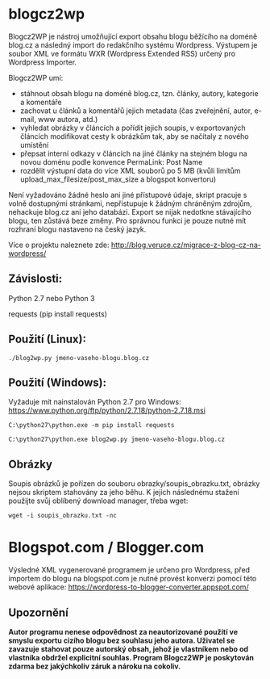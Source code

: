 # blogcz2wp

Blogcz2WP je nástroj umožňující export obsahu blogu běžícího na doméně blog.cz a následný import do redakčního systému Wordpress.
Výstupem je soubor XML ve formátu WXR (Wordpress Extended RSS) určený pro Wordpress Importer.

Blogcz2WP umí:
* stáhnout obsah blogu na doméně blog.cz, tzn. články, autory, kategorie a komentáře
* zachovat u článků a komentářů jejich metadata (čas zveřejnění, autor, e-mail, www autora, atd.)
* vyhledat obrázky v článcích a pořídit jejich soupis, v exportovaných článcích modifikovat cesty k obrázkům tak, aby se načítaly z nového umístění
* přepsat interní odkazy v článcích na jiné články na stejném blogu na novou doménu podle konvence PermaLink: Post Name
* rozdělit výstupní data do více XML souborů po 5 MB (kvůli limitům upload_max_filesize/post_max_size a blogspot konvertoru) 

Není vyžadováno žádné heslo ani jiné přístupové údaje, skript pracuje s volně dostupnými stránkami, nepřistupuje k žádným chráněným zdrojům, nehackuje blog.cz ani jeho databázi.
Export se nijak nedotkne stávajícího blogu, ten zůstává beze změny. Pro správnou funkci je pouze nutné mít rozhraní blogu nastaveno na český jazyk.




Více o projektu naleznete zde:
http://blog.veruce.cz/migrace-z-blog-cz-na-wordpress/

## Závislosti:
Python 2.7 nebo Python 3

requests  (pip install requests)

## Použití (Linux):
```
./blog2wp.py jmeno-vaseho-blogu.blog.cz
```

## Použití (Windows):
Vyžaduje mít nainstalován Python 2.7 pro Windows: https://www.python.org/ftp/python/2.7.18/python-2.7.18.msi
```
C:\python27\python.exe -m pip install requests

C:\python27\python.exe blog2wp.py jmeno-vaseho-blogu.blog.cz
```
## Obrázky
Soupis obrázků je pořízen do souboru obrazky/soupis_obrazku.txt, obrázky nejsou skriptem stahovány za jeho běhu. K jejich následnému stažení použijte svůj oblíbený download manager, třeba wget:
```
wget -i soupis_obrazku.txt -nc
```
# Blogspot.com / Blogger.com
Výsledné XML vygenerované programem je určeno pro Wordpress, před importem do blogu na blogspot.com je nutné provést konverzi pomocí této webové aplikace:
https://wordpress-to-blogger-converter.appspot.com/

## Upozornění 
__Autor programu nenese odpovědnost za neautorizované použití ve smyslu exportu cizího blogu bez souhlasu jeho autora. 
Uživatel se zavazuje stahovat pouze autorský obsah, jehož je vlastníkem nebo od vlastníka obdržel explicitní souhlas.
Program Blogcz2WP je poskytován zdarma bez jakýchkoliv záruk a nároku na cokoliv.__

